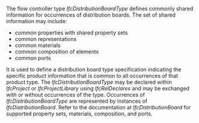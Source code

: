 The flow controller type _IfcDistributionBoardType_ defines commonly shared information for occurrences of distribution boards. The set of shared information may include:

* common properties with shared property sets
* common representations
* common materials
* common composition of elements
* common ports

It is used to define a distribution board type specification indicating the specific product information that is common to all occurrences of that product type. The _IfcDistributionBoardType_ may be declared within _IfcProject_ or _IfcProjectLibrary_ using _IfcRelDeclares_ and may be exchanged with or without occurrences of the type. Occurrences of _IfcDistributionBoardType_ are represented by instances of _IfcDistributionBoard_. Refer to the documentation at _IfcDistributionBoard_ for supported property sets, materials, composition, and ports.
